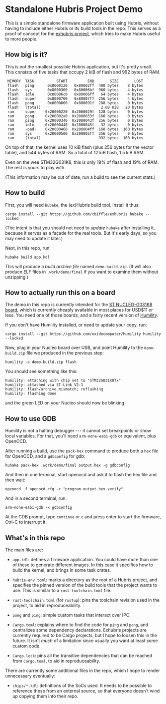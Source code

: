 # Standalone Hubris Project Demo

This is a simple standalone firmware application built using Hubris, without
having to include either Hubris or its build tools in the repo. This serves as a
proof of concept for the [exhubris project], which tries to make Hubris useful
to more people.

## How big is it?

This is not the smallest possible Hubris application, but it's pretty small.
This consists of five tasks that occupy 2 kiB of flash and 992 bytes of RAM.

```
 MEMORY  TASK          START         END       SIZE       LOST
 flash   ping      0x8000120   0x80002ff  480 bytes    8 bytes
 flash   sys       0x8000300   0x80006bf  960 bytes    4 bytes
 flash   idle      0x80006c0   0x80006ff   64 bytes    4 bytes
 flash   super     0x8000700   0x80007ff  256 bytes    4 bytes
 flash   pong      0x8000800   0x800091f  288 bytes    0 bytes
 flash   (total)                           2.00 KiB   20 bytes
 ram     super    0x20000220  0x2000029f  128 bytes    0 bytes
 ram     pong     0x200002a0  0x2000033f  160 bytes    0 bytes
 ram     ping     0x20000340  0x2000043f  256 bytes    0 bytes
 ram     idle     0x20000440  0x2000045f   32 bytes    0 bytes
 ram     -pad-    0x20000460  0x200004ff  160 bytes  160 bytes
 ram     sys      0x20000500  0x200005ff  256 bytes    0 bytes
 ram     (total)                          992 bytes  160 bytes
```

On top of that, the kernel uses 10 kiB flash (plus 256 bytes for the vector
table), and 544 bytes of RAM. So a total of 12 kiB flash, 1.5 kiB RAM.

Even on the wee STM32G031K8, this is only 19% of flash and 19% of RAM. The rest
is yours to play with.

(This information may be out of date, run a build to see the current stats.)


## How to build

First, you will need `hubake`, the (ex)Hubris build tool. Install it thus:

```
cargo install --git https://github.com/cbiffle/exhubris hubake --locked
```

(The intent is that you should not need to _update_ `hubake` after installing
it, because it serves as a façade for the real tools. But it's early days, so
you may need to update it later.)

Next, in this repo, run:

```
hubake build app.kdl
```

This will produce a _build archive file_ named `demo-build.zip`. (It will also
produce ELF files in `.work/demo/final` if you want to examine them without
unzipping.)


## How to actually run this on a board

The demo in this repo is currently intended for the [ST NUCLEO-G031K8
board][nuc], which is currently cheaply available in most places for USD$11 or
less. You need one of those boards, and a fairly recent version of [Humility].

If you don't have Humility installed, or need to update your copy, run:

```
cargo install --git https://github.com/oxidecomputer/humility humility --locked
```

Now, plug in your Nucleo board over USB, and point Humility to the
`demo-build.zip` file we produced in the previous step:

```
humility -a demo-build.zip flash
```

You should see something like this:

```
humility: attaching with chip set to "STM32G031K8Tx"
humility: attached via ST-Link V2-1
humility: flash/archive mismatch; reflashing
humility: flashing done
```

and the green LED on your Nucleo should now be blinking.


## How to use GDB

Humility is not a halting debugger --- it cannot set breakpoints or show local
variables. For that, you'll need `arm-none-eabi-gdb` or equivalent, plus OpenOCD.

After running a build, use the `pack-hex` command to produce both a `hex` file
for OpenOCD, and a `gdbconfig` for gdb:

```
hubake pack-hex .work/demo/final output.hex -g gdbconfig
```

And then in one terminal, start openocd and ask it to flash the hex file and
then wait:

```
openocd -f openocd.cfg -c "program output.hex verify"
```

And in a second terminal, run:

```
arm-none-eabi-gdb -x gdbconfig
```

At the GDB prompt, type `continue` or `c` and press enter to start the firmware,
Ctrl-C to interrupt it.


## What's in this repo

The main files are:

- `app.kdl`: defines a firmware application. You could have more than one of
  these to generate different images. In this case it specifies how to build the
  kernel, and brings in some task crates.

- `hubris-env.toml`: marks a directory as the root of a Hubris project, and
  specifies the pinned version of the build tools that the project wants to use.
  This is similar to a `rust-toolchain.toml` file.

- `rust-toolchain.toml` (for `rustup`): pins the toolchain revision used in the
  project, to aid in reproduceability.

- `pong` and `ping`: simple custom tasks that interact over IPC.

- `Cargo.toml`: explains where to find the code for `ping` and `pong`, and
  centralizes some dependency declarations. Exhubris projects are currently
  required to be Cargo projects, but I hope to loosen this in the future. It
  isn't _much_ of a limitation since usually you want at least some custom code.

- `Cargo.lock`: pins all the transitive dependencies that can be reached from
  `Cargo.toml`, to aid in reproduceability.

There are currently some additional files in the repo, which I hope to render
unnecessary eventually:

- `chips/*.kdl`: definitions of the SoCs used. It needs to be possible to
  reference these from an external source, so that everyone doesn't wind up
  copying them into their repo.

[nuc]: https://www.st.com/en/evaluation-tools/nucleo-g031k8.html
[exhubris project]: https://github.com/cbiffle/exhubris/
[Humility]: https://github.com/oxidecomputer/humility/
